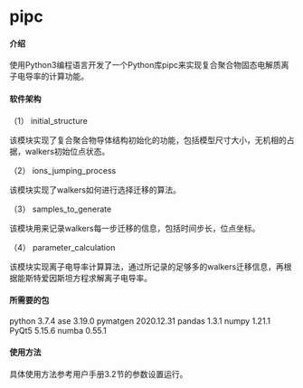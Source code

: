# pipc

#### 介绍

使用Python3编程语言开发了一个Python库pipc来实现复合聚合物固态电解质离子电导率的计算功能。

#### 软件架构
（1） initial_structure

   该模块实现了复合聚合物导体结构初始化的功能，包括模型尺寸大小，无机相的占据，walkers初始位点状态。

（2） ions_jumping_process
   
   该模块实现了walkers如何进行选择迁移的算法。

（3） samples_to_generate

   该模块用来记录walkers每一步迁移的信息，包括时间步长，位点坐标。

（4） parameter_calculation

   该模块实现离子电导率计算算法，通过所记录的足够多的walkers迁移信息，再根据能斯特爱因斯坦方程求解离子电导率。

#### 所需要的包

python 3.7.4 ase 3.19.0 pymatgen 2020.12.31 pandas 1.3.1 numpy 1.21.1 PyQt5 5.15.6 numba 0.55.1

#### 使用方法
 
具体使用方法参考用户手册3.2节的参数设置运行。



